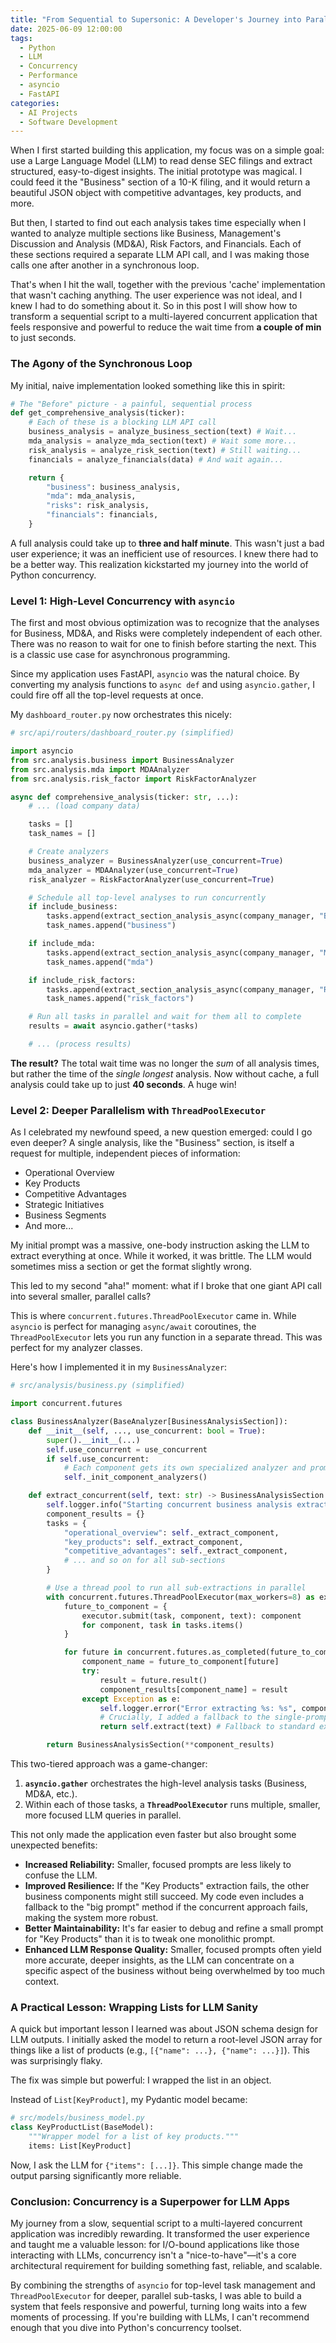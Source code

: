 ```yaml
---
title: "From Sequential to Supersonic: A Developer's Journey into Parallel LLM Queries"
date: 2025-06-09 12:00:00
tags:
  - Python
  - LLM
  - Concurrency
  - Performance
  - asyncio
  - FastAPI
categories:
  - AI Projects
  - Software Development
---
```


When I first started building this application, my focus was on a simple goal: use a Large Language Model (LLM) to read dense SEC filings and extract structured, easy-to-digest insights. The initial prototype was magical. I could feed it the "Business" section of a 10-K filing, and it would return a beautiful JSON object with competitive advantages, key products, and more.

But then, I started to find out each analysis takes time especially when I wanted to analyze multiple sections like Business, Management's Discussion and Analysis (MD&A), Risk Factors, and Financials. Each of these sections required a separate LLM API call, and I was making those calls one after another in a synchronous loop.

That's when I hit the wall, together with the previous 'cache' implementation that wasn't caching anything. The user experience was not ideal, and I knew I had to do something about it. So in this post I will show how to transform a sequential script to a multi-layered concurrent application that feels responsive and powerful to reduce the wait time from **a couple of min** to just seconds.

<!-- more -->

### The Agony of the Synchronous Loop

My initial, naive implementation looked something like this in spirit:

```python
# The "Before" picture - a painful, sequential process
def get_comprehensive_analysis(ticker):
    # Each of these is a blocking LLM API call
    business_analysis = analyze_business_section(text) # Wait...
    mda_analysis = analyze_mda_section(text) # Wait some more...
    risk_analysis = analyze_risk_section(text) # Still waiting...
    financials = analyze_financials(data) # And wait again...

    return {
        "business": business_analysis,
        "mda": mda_analysis,
        "risks": risk_analysis,
        "financials": financials,
    }
```

A full analysis could take up to **three and half minute**. This wasn't just a bad user experience; it was an inefficient use of resources. I knew there had to be a better way. This realization kickstarted my journey into the world of Python concurrency.

### Level 1: High-Level Concurrency with `asyncio`

The first and most obvious optimization was to recognize that the analyses for Business, MD&A, and Risks were completely independent of each other. There was no reason to wait for one to finish before starting the next. This is a classic use case for asynchronous programming.

Since my application uses FastAPI, `asyncio` was the natural choice. By converting my analysis functions to `async def` and using `asyncio.gather`, I could fire off all the top-level requests at once.

My `dashboard_router.py` now orchestrates this nicely:

```python
# src/api/routers/dashboard_router.py (simplified)

import asyncio
from src.analysis.business import BusinessAnalyzer
from src.analysis.mda import MDAAnalyzer
from src.analysis.risk_factor import RiskFactorAnalyzer

async def comprehensive_analysis(ticker: str, ...):
    # ... (load company data)

    tasks = []
    task_names = []

    # Create analyzers
    business_analyzer = BusinessAnalyzer(use_concurrent=True)
    mda_analyzer = MDAAnalyzer(use_concurrent=True)
    risk_analyzer = RiskFactorAnalyzer(use_concurrent=True)

    # Schedule all top-level analyses to run concurrently
    if include_business:
        tasks.append(extract_section_analysis_async(company_manager, "Business", business_analyzer))
        task_names.append("business")

    if include_mda:
        tasks.append(extract_section_analysis_async(company_manager, "Management's Discussion and Analysis (MD&A)", mda_analyzer))
        task_names.append("mda")

    if include_risk_factors:
        tasks.append(extract_section_analysis_async(company_manager, "Risk Factors", risk_analyzer))
        task_names.append("risk_factors")

    # Run all tasks in parallel and wait for them all to complete
    results = await asyncio.gather(*tasks)

    # ... (process results)
```

**The result?** The total wait time was no longer the *sum* of all analysis times, but rather the time of the *single longest* analysis. Now without cache, a full analysis could take up to just **40 seconds**. A huge win!

### Level 2: Deeper Parallelism with `ThreadPoolExecutor`

As I celebrated my newfound speed, a new question emerged: could I go even deeper? A single analysis, like the "Business" section, is itself a request for multiple, independent pieces of information:
- Operational Overview
- Key Products
- Competitive Advantages
- Strategic Initiatives
- Business Segments
- And more...

My initial prompt was a massive, one-body instruction asking the LLM to extract everything at once. While it worked, it was brittle. The LLM would sometimes miss a section or get the format slightly wrong.

This led to my second "aha!" moment: what if I broke that one giant API call into several smaller, parallel calls?

This is where `concurrent.futures.ThreadPoolExecutor` came in. While `asyncio` is perfect for managing `async/await` coroutines, the `ThreadPoolExecutor` lets you run any function in a separate thread. This was perfect for my analyzer classes.

Here's how I implemented it in my `BusinessAnalyzer`:

```python
# src/analysis/business.py (simplified)

import concurrent.futures

class BusinessAnalyzer(BaseAnalyzer[BusinessAnalysisSection]):
    def __init__(self, ..., use_concurrent: bool = True):
        super().__init__(...)
        self.use_concurrent = use_concurrent
        if self.use_concurrent:
            # Each component gets its own specialized analyzer and prompt
            self._init_component_analyzers()

    def extract_concurrent(self, text: str) -> BusinessAnalysisSection:
        self.logger.info("Starting concurrent business analysis extraction")
        component_results = {}
        tasks = {
            "operational_overview": self._extract_component,
            "key_products": self._extract_component,
            "competitive_advantages": self._extract_component,
            # ... and so on for all sub-sections
        }

        # Use a thread pool to run all sub-extractions in parallel
        with concurrent.futures.ThreadPoolExecutor(max_workers=8) as executor:
            future_to_component = {
                executor.submit(task, component, text): component
                for component, task in tasks.items()
            }

            for future in concurrent.futures.as_completed(future_to_component):
                component_name = future_to_component[future]
                try:
                    result = future.result()
                    component_results[component_name] = result
                except Exception as e:
                    self.logger.error("Error extracting %s: %s", component_name, str(e))
                    # Crucially, I added a fallback to the single-prompt method
                    return self.extract(text) # Fallback to standard extraction

        return BusinessAnalysisSection(**component_results)
```

This two-tiered approach was a game-changer:
1.  **`asyncio.gather`** orchestrates the high-level analysis tasks (Business, MD&A, etc.).
2.  Within each of those tasks, a **`ThreadPoolExecutor`** runs multiple, smaller, more focused LLM queries in parallel.

This not only made the application even faster but also brought some unexpected benefits:
- **Increased Reliability:** Smaller, focused prompts are less likely to confuse the LLM.
- **Improved Resilience:** If the "Key Products" extraction fails, the other business components might still succeed. My code even includes a fallback to the "big prompt" method if the concurrent approach fails, making the system more robust.
- **Better Maintainability:** It's far easier to debug and refine a small prompt for "Key Products" than it is to tweak one monolithic prompt.
- **Enhanced LLM Response Quality:** Smaller, focused prompts often yield more accurate, deeper insights, as the LLM can concentrate on a specific aspect of the business without being overwhelmed by too much context.

### A Practical Lesson: Wrapping Lists for LLM Sanity

A quick but important lesson I learned was about JSON schema design for LLM outputs. I initially asked the model to return a root-level JSON array for things like a list of products (e.g., `[{"name": ...}, {"name": ...}]`). This was surprisingly flaky.

The fix was simple but powerful: I wrapped the list in an object.

Instead of `List[KeyProduct]`, my Pydantic model became:
```python
# src/models/business_model.py
class KeyProductList(BaseModel):
    """Wrapper model for a list of key products."""
    items: List[KeyProduct]
```
Now, I ask the LLM for `{"items": [...]}`. This simple change made the output parsing significantly more reliable.

### Conclusion: Concurrency is a Superpower for LLM Apps

My journey from a slow, sequential script to a multi-layered concurrent application was incredibly rewarding. It transformed the user experience and taught me a valuable lesson: for I/O-bound applications like those interacting with LLMs, concurrency isn't a "nice-to-have"—it's a core architectural requirement for building something fast, reliable, and scalable.

By combining the strengths of `asyncio` for top-level task management and `ThreadPoolExecutor` for deeper, parallel sub-tasks, I was able to build a system that feels responsive and powerful, turning long waits into a few moments of processing. If you're building with LLMs, I can't recommend enough that you dive into Python's concurrency toolset.
